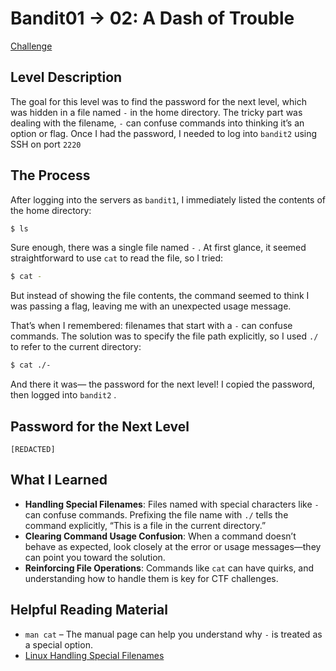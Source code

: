# Bandit01 → 02: A Dash of Trouble

[Challenge](https://overthewire.org/wargames/bandit/bandit2.html)

## Level Description

The goal for this level was to find the password for the next level, which was hidden in a file named `-` in the home directory. The tricky part was dealing with the filename, `-` can confuse commands into thinking it’s an option or flag. Once I had the password, I needed to log into `bandit2` using SSH on port `2220`

## The Process

After logging into the servers as `bandit1`, I immediately listed the contents of the home directory:

```bash
$ ls
```

Sure enough, there was a single file named `-` . At first glance, it seemed straightforward to use `cat` to read the file, so I tried:

```bash
$ cat -
```

But instead of showing the file contents, the command seemed to think I was passing a flag, leaving me with an unexpected usage message.

That’s when I remembered: filenames that start with a `-` can confuse commands. The solution was to specify the file path explicitly, so I used `./` to refer to the current directory:

```bash
$ cat ./-
```

And there it was— the password for the next level! I copied the password, then logged into `bandit2` .

## Password for the Next Level

`[REDACTED]`

## What I Learned

- **Handling Special Filenames**: Files named with special characters like `-` can confuse commands. Prefixing the file name with `./` tells the command explicitly, “This is a file in the current directory.”
- **Clearing Command Usage Confusion**: When a command doesn’t behave as expected, look closely at the error or usage messages—they can point you toward the solution.
- **Reinforcing File Operations**: Commands like `cat` can have quirks, and understanding how to handle them is key for CTF challenges.

## Helpful Reading Material

- `man cat` – The manual page can help you understand why `-` is treated as a special option.
- [Linux Handling Special Filenames](https://medium.com/@.Qubit/how-to-create-open-find-remove-dashed-filename-in-linux-27ee297d1740)
